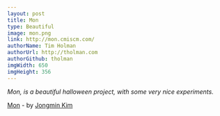 ```yaml
---
layout: post
title: Mon
type: Beautiful
image: mon.png
link: http://mon.cmiscm.com/
authorName: Tim Holman
authorUrl: http://tholman.com
authorGithub: tholman
imgWidth: 650
imgHeight: 356
---
```


_Mon, is a beautiful halloween project, with some very nice experiments._

[Mon](http://mon.cmiscm.com/) - by [Jongmin Kim](http://blog.cmiscm.com/)
